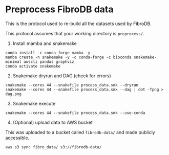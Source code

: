 # Preprocess FibroDB data

This is the protocol used to re-build all the datasets used by FibroDB.

This protocol assumes that your working directory is `preprocess/`.

1. Install mamba and snakemake

```shell
conda install -c conda-forge mamba -y
mamba create -n snakemake -y -c conda-forge -c bioconda snakemake-minimal awscli pandas graphviz
conda activate snakemake
```

2. Snakemake dryrun and DAG (check for errors)

```shell
snakemake --cores 44 --snakefile process_data.smk --dryrun
snakemake --cores 44 --snakefile process_data.smk --dag | dot -Tpng > dag.png
```

3. Snakemake execute

```shell
snakemake --cores 44 --snakefile process_data.smk --use-conda
```

4. (Optional) upload data to AWS bucket

This was uploaded to a bucket called `fibrodb-data/` and made publicly accessible. 

```shell
aws s3 sync fibro_data/ s3://fibrodb-data/
```


